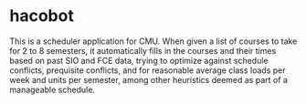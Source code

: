 # hacobot
This is a scheduler application for CMU. When given a list of courses to take for 2 to 8 semesters, it automatically fills in the courses and their times based on past SIO and FCE data, trying to optimize against schedule conflicts, prequisite conflicts, and for reasonable average class loads per week and units per semester, among other heuristics deemed as part of a manageable schedule. 
